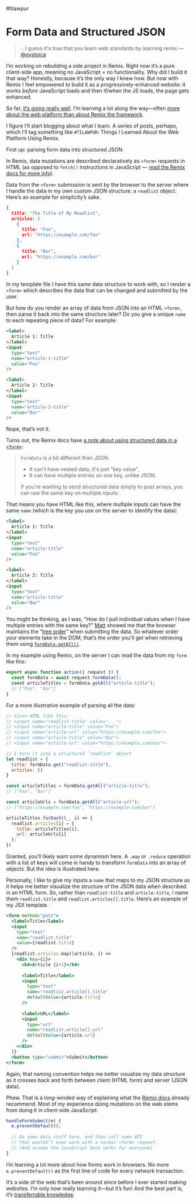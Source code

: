 #tilawpur

# Form Data and Structured JSON

> …I guess it's true that you learn web standards by learning remix — [@ovstoica](https://twitter.com/ovstoica/status/1521776397588520960)

I’m working on rebuilding a side project in Remix. Right now it’s a pure client-side app, meaning no JavaScript = no functionality. Why did I build it that way? Honestly, because it’s the only way I knew how. But now with Remix I feel empowered to build it as a progressively-enhanced website: it works _before_ JavaScript loads and then if/when the JS loads, the page gets enhanced.

So far, [it’s going really well](https://twitter.com/jimniels/status/1530059286826582016). I’m learning a lot along the way—often [more about the web platform than about Remix the framework](https://twitter.com/jimniels/status/1532929935370817538).

I figure I’ll start blogging about what I learn. A series of posts, perhaps, which I’ll tag something like `#TILAWPUR`: Things I Learned About the Web Platform Using Remix.

First up: parsing form data into structured JSON.

In Remix, data mutations are described declaratively as `<form>` requests in HTML (as opposed to `fetch()` instructions in JavaScript — [read the Remix docs for more info](https://remix.run/docs/en/v1/guides/data-writes)).

Data from the `<form>` submission is sent by the browser to the server where I handle the data in my own custom JSON structure: a `readlist` object. Here’s an example for simplicity’s sake.

```json
{
  title: "The Title of My Readlist",
  articles: [
    {
      title: "Foo",
      url: "https://example.com/foo"
    },
    {
      title: "Bar",
      url: "https://example.com/bar"    
    }
  ]
}
```

In my template file I have this same data structure to work with, so I render a `<form>` which describes the data that can be changed and submitted by the user.

But how do you render an array of data from JSON into an HTML `<form>`, then parse it back into the same structure later? Do you give a unique `name` to each repeating piece of data? For example:

```html
<label>
  Article 1: Title
</label>
<input
  type="text"
  name="article-1-title"
  value="Foo"
/>

<label>
  Article 2: Title
</label>
<input
  type="text"
  name="article-2-title"
  value="Bar"
/>
```

Nope, that’s not it. 

Turns out, the Remix docs have [a note about using structured data in a `<form>`](https://remix.run/docs/en/v1/pages/faq#how-can-i-have-structured-data-in-a-form):

> `FormData` is a bit different than JSON.
> 
> - It can't have nested data, it's just "key value".
> - It can have multiple entries on one key, unlike JSON.
> 
> If you're wanting to send structured data simply to post arrays, you can use the same key on multiple inputs:

That means you have HTML like this, where multiple inputs can have the same `name` (which is the key you use on the server to identify the data):

```html
<label>
  Article 1: Title
</label>
<input
  type="text"
  name="article-title"
  value="Foo"
/>

<label>
  Article 2: Title
</label>
<input
  type="text"
  name="article-title"
  value="Bar"
/>
```

You might be thinking, as I was, “How do I pull individual values when I have multiple entries with the same key?” [Matt](https://twitter.com/brophdawg11) showed me that the browser maintains the “[tree order](https://html.spec.whatwg.org/multipage/form-control-infrastructure.html#constructing-the-form-data-set)” when submitting the data. So whatever order your elements take in the DOM, that’s the order you’ll get when retrieving them using [`formData.getAll()`](https://developer.mozilla.org/en-US/docs/Web/API/FormData/getAll).

In my example using Remix, on the server I can read the data from my `form` like this:

```js
export async function action({ request }) {
  const formData = await request.formData();
  const articleTitles = formData.getAll("article-title");
  // ["Foo", "Bar"]
}
```

For a more illustrative example of parsing all the data:

```js
// Given HTML like this:
// <input name="readlist-title" value="...">
// <input name="article-title" value="Foo">
// <input name="article-url" value="https://example.com/foo">
// <input name="article-title" value="Bar">
// <input name="article-url" value="https://example.com/bar">

// I turn it into a structured `readlist` object
let readlist = {
  title: formData.get("readlist-title"),
  articles: []
}

const articleTitles = formData.getAll("article-title");
// ["Foo", "Bar"]

const articleUrls = formData.getAll("article-url");
// ["https://example.com/foo", "https://example.com/bar"]

articleTitles.forEach((_, i) => {
  readlist.articles[i] = {
    title: articleTitles[i],
    url: articleUrls[i]
  };
})
```

Granted, you’ll likely want some dynamism here. A `.map` or `.reduce` operation with a list of keys will come in handy to transform `formData` into an array of objects. But the idea is illustrated here.

Personally, I like to give my inputs a `name` that maps to my JSON structure as it helps me better visualize the structure of the JSON data when described in an HTML form. So, rather than `readlist-title` and `article-title`, I name them `readlist.title` and `readlist.articles[].title`. Here’s an example of my JSX template.

```jsx
<form method="post">
  <label>Title</label>
  <input
    type="text"
    name="readlist.title"
    value={readlist.title}
  />
  {readlist.articles.map((article, i) => 
    <div key={i}>
      <h4>Article {i+1}</h4>
      
      <label>Title</label>
      <input
        type="text"
        name="readlist.article[].title"
        defaultValue={article.title}
      />
      
      <label>URL</label>
      <input
        type="url"
        name="readlist.article[].url"
        defaultValue={article.url}
      />
    </div>
  )}
  <button type="submit">Submit</button>
</form>
```

Again, that naming convention helps me better visualize my data structure as it crosses back and forth between client (HTML form) and server (JSON data).

Phew. That is a long-winded way of explaining what the [Remix docs](https://remix.run/docs/en/v1/guides/data-writes) already recommend. Most of my experience doing mutations on the web stems from doing it in client-side JavaScript:

```js
handleFormSubmit(e) {
  e.preventDefault();
  
  // Do some data stuff here, and then call some API
  // that wouldn’t even work with a normal <form> request.
  // (And assume the JavaScript here works for everyone)
}
```

I’m learning a lot more about how forms work in browsers. No more `e.preventDefault()` as the first line of code for every network transaction.

It’s a side of the web that’s been around since before I ever started making websites. I’m only now really learning it—but it’s fun! And the best part is, it’s [transferrable knowledge](https://remix.run/blog/not-another-framework).